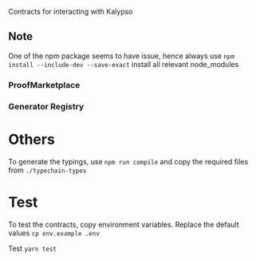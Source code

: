 Contracts for interacting with Kalypso

## Note
One of the npm package seems to have issue, hence always use 
`npm install --include-dev --save-exact` 
install all relevant node_modules

### ProofMarketplace

### Generator Registry

# Others
To generate the typings, use `npm run compile` and copy the required files from `./typechain-types`

# Test
To test the contracts, copy environment variables. Replace the default values
`cp env.example .env`

Test
`yarn test`
